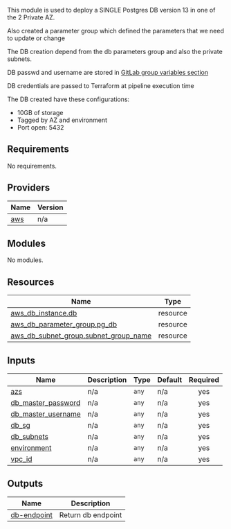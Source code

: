 <!-- BEGIN_TF_DOCS -->
This module is used to deploy a SINGLE Postgres DB version 13 in one of the 2 Private AZ.

Also created a parameter group which defined the parameters that
we need to update or change

The DB creation depend from the db parameters group and also the private subnets.

DB passwd and username are stored in [GitLab group variables section](https://gitlab.com/groups/noah-energy/-/settings/ci_cd)

DB credentials are passed to Terraform at pipeline execution time

The DB created have these configurations:

- 10GB of storage
- Tagged by AZ and environment
- Port open: 5432

## Requirements

No requirements.

## Providers

| Name | Version |
|------|---------|
| <a name="provider_aws"></a> [aws](#provider\_aws) | n/a |

## Modules

No modules.

## Resources

| Name | Type |
|------|------|
| [aws_db_instance.db](https://registry.terraform.io/providers/hashicorp/aws/latest/docs/resources/db_instance) | resource |
| [aws_db_parameter_group.pg_db](https://registry.terraform.io/providers/hashicorp/aws/latest/docs/resources/db_parameter_group) | resource |
| [aws_db_subnet_group.subnet_group_name](https://registry.terraform.io/providers/hashicorp/aws/latest/docs/resources/db_subnet_group) | resource |

## Inputs

| Name | Description | Type | Default | Required |
|------|-------------|------|---------|:--------:|
| <a name="input_azs"></a> [azs](#input\_azs) | n/a | `any` | n/a | yes |
| <a name="input_db_master_password"></a> [db\_master\_password](#input\_db\_master\_password) | n/a | `any` | n/a | yes |
| <a name="input_db_master_username"></a> [db\_master\_username](#input\_db\_master\_username) | n/a | `any` | n/a | yes |
| <a name="input_db_sg"></a> [db\_sg](#input\_db\_sg) | n/a | `any` | n/a | yes |
| <a name="input_db_subnets"></a> [db\_subnets](#input\_db\_subnets) | n/a | `any` | n/a | yes |
| <a name="input_environment"></a> [environment](#input\_environment) | n/a | `any` | n/a | yes |
| <a name="input_vpc_id"></a> [vpc\_id](#input\_vpc\_id) | n/a | `any` | n/a | yes |

## Outputs

| Name | Description |
|------|-------------|
| <a name="output_db-endpoint"></a> [db-endpoint](#output\_db-endpoint) | Return db endpoint |
<!-- END_TF_DOCS -->